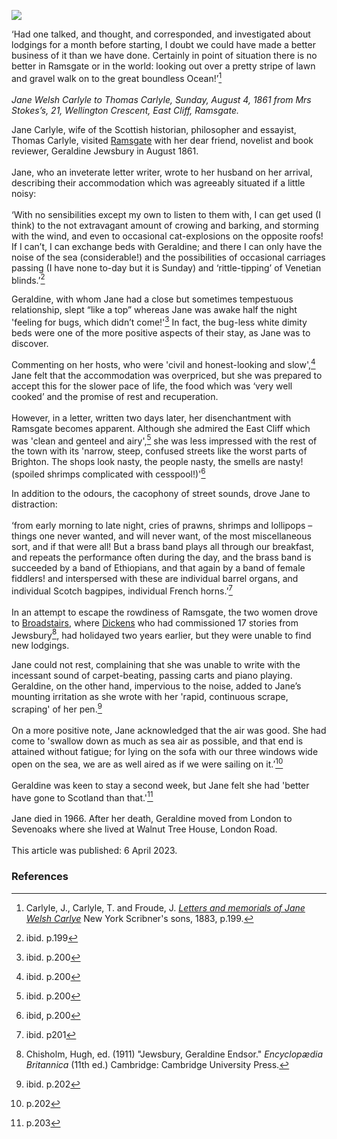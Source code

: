 <a href="https://juncture-digital.org"><img src="https://juncture-digital.org/images/ve-button.png"></a>
<param ve-config title="Jane Welsh Carlyle (1801–1866) and Geraldine Jewsbury (1812-1880)" author="Michelle Crowther" layout="vtl" banner="https://upload.wikimedia.org/wikipedia/commons/3/33/Ramsgate_Sands.jpg">

<param ve-entity eid="Q939838" aliases="Sevenoaks">

‘Had one talked, and thought, and corresponded, and investigated about lodgings for a month before starting, I doubt we could have made a better business of it than we have done. Certainly in point of situation there is no better in Ramsgate or in the world: looking out over a pretty stripe of lawn and gravel walk on to the great boundless Ocean!’[^ref1]
<br><br>
_Jane Welsh Carlyle to Thomas Carlyle, Sunday, August 4, 1861 from Mrs Stokes’s, 21, Wellington Crescent, East Cliff, Ramsgate._
<param ve-image url="https://upload.wikimedia.org/wikipedia/commons/3/3e/Arthur_Boyd_Houghton_%281836-1875%29_-_Ramsgate_Sands_-_N03907_-_National_Gallery.jpg" label="Ramsgate Sands, 1861" attribution="Arthur Boyd Houghton, Public domain, via Wikimedia Commons">

Jane Carlyle, wife of the Scottish historian, philosopher and essayist, Thomas Carlyle, visited [Ramsgate](/19c/19c-ramsgate) with her dear friend, novelist and book reviewer, Geraldine Jewsbury in August 1861. 
<br><br>
Jane, who an inveterate letter writer, wrote to her husband on her arrival, describing their accommodation which was agreeably situated if a little noisy:
<br><br>
‘With no sensibilities except my own to listen to them with, I can get used (I think) to the not extravagant amount of crowing and barking, and storming with the wind, and even to occasional cat-explosions on the opposite roofs! If I can’t, I can exchange beds with Geraldine; and there I can only have the noise of the sea (considerable!) and the possibilities of occasional carriages passing (I have none to-day but it is Sunday) and ‘rittle-tipping’ of Venetian blinds.’[^ref2]
<param ve-image url="https://upload.wikimedia.org/wikipedia/commons/b/bf/Jane_Welsh_Carlyle%2C_ca._1856.jpg" label="Jane Welsh Carlyle, c. 1856" attribution="Mrs. Paulet, Public domain, via Wikimedia Commons">

Geraldine, with whom Jane had a close but sometimes tempestuous relationship, slept “like a top” whereas Jane was awake half the night 'feeling for bugs, which didn’t come!'[^ref3] In fact, the bug-less white dimity beds were one of the more positive aspects of their stay, as Jane was to discover. 
<param ve-image url="https://upload.wikimedia.org/wikipedia/commons/7/74/Geraldine_Jewsbury.jpg" label="Geraldine Jewsbury, 1880" attribution="Public domain, via Wikimedia Commons">

Commenting on her hosts, who were 'civil and honest-looking and slow',[^ref4] Jane felt that the accommodation was overpriced, but she was prepared to accept this for the slower pace of life, the food which was ‘very well cooked’ and the promise of rest and recuperation.
<br><br>
However, in a letter, written two days later, her disenchantment with Ramsgate becomes apparent. Although she admired the East Cliff which was 'clean and genteel and airy',[^ref5] she was less impressed with the rest of the town with its 'narrow, steep, confused streets like the worst parts of Brighton. The shops look nasty, the people nasty, the smells are nasty! (spoiled shrimps complicated with cesspool!)'[^ref6]
<param ve-image url="https://stor.artstor.org/stor/47ed345c-3d26-4e7f-a46e-3bdc267e68f4" label="East Cliff Promenade" attribution="Kent Maps Online Collection">

In addition to the odours, the cacophony of street sounds, drove Jane to distraction: 
<br><br>
‘from early morning to late night, cries of prawns, shrimps and lollipops – things one never wanted, and will never want, of the most miscellaneous sort, and if that were all! But a brass band plays all through our breakfast, and repeats the performance often during the day, and the brass band is succeeded by a band of Ethiopians, and that again by a band of female fiddlers! and interspersed with these are individual barrel organs, and individual Scotch bagpipes, individual French horns.’[^ref7]
<br><br>
In an attempt to escape the rowdiness of Ramsgate, the two women drove to [Broadstairs](/19c/19c-broadstair), where [Dickens](/dickens/dickens-broadstairs) who had commissioned 17 stories from Jewsbury[^ref8], had holidayed two years earlier, but they were unable to find new lodgings. 
<param ve-image url="https://stor.artstor.org/stor/887cf466-0aa5-4989-a3ba-02c786a5d29d" label="Photographic Views of Margate and Neighbourhood: Bleak House, Broadstairs" attribution="Photo by Astrid Stilma. By permission of Patrick Marrin.">

Jane could not rest, complaining that she was unable to write with the incessant sound of carpet-beating, passing carts and piano playing. Geraldine, on the other hand, impervious to the noise, added to Jane’s mounting irritation as she wrote with her 'rapid, continuous scrape, scraping' of her pen.[^ref9] 
<br><br>
On a more positive note, Jane acknowledged that the air was good. She had come to 'swallow down as much as sea air as possible, and that end is attained without fatigue; for lying on the sofa with our three windows wide open on the sea, we are as well aired as if we were sailing on it.’[^ref10]
<br><br>
Geraldine was keen to stay a second week, but Jane felt she had 'better have gone to Scotland than that.'[^ref11]
<br><br>
Jane died in 1966. After her death, Geraldine moved from London to Sevenoaks where she lived at Walnut Tree House, London Road.
<br><br>
This article was published: 6 April 2023.
<param ve-image url="https://stor.artstor.org/stor/b0104c29-f227-4e1e-b231-3eba2e3ea4dd" label="Sevenoaks High Street" attribution="Kent Maps Collection">


### References

[^ref1]: Carlyle, J., Carlyle, T. and Froude, J. [_Letters and memorials of Jane Welsh Carlye_](https://archive.org/details/LettersAndMemorialsofJaneWelshCarlyleVol1/mode/2up) New York Scribner's sons, 1883, p.199.
[^ref2]: ibid. p.199
[^ref3]: ibid. p.200
[^ref4]: ibid. p.200
[^ref5]: ibid. p.200
[^ref6]: ibid, p.200
[^ref7]: ibid. p201
[^ref8]: Chisholm, Hugh, ed. (1911) "Jewsbury, Geraldine Endsor."  _Encyclopædia Britannica_ (11th ed.) Cambridge: Cambridge University Press.
[^ref9]: ibid. p.202
[^ref10]: p.202
[^ref11]: p.203
